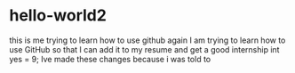 # hello-world2
this is me trying to learn how to use github again
I am trying to learn how to use GitHub so that I can add it to my resume and get a good internship
int yes = 9;
Ive made these changes because i was told to
